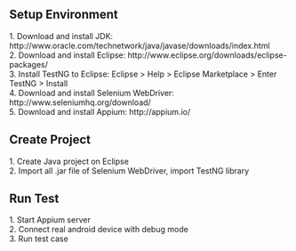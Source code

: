 <h2>Setup Environment</h2>
1. Download and install JDK: http://www.oracle.com/technetwork/java/javase/downloads/index.html <br>
2. Download and install Eclipse: http://www.eclipse.org/downloads/eclipse-packages/ <br>
3. Install TestNG to Eclipse: Eclipse > Help > Eclipse Marketplace > Enter TestNG > Install <br>
4. Download and install Selenium WebDriver: http://www.seleniumhq.org/download/ <br>
5. Download and install Appium: http://appium.io/ <br>

<h2>Create Project</h2>
1. Create Java project on Eclipse <br>
2. Import all .jar file of Selenium WebDriver, import TestNG library <br>

<h2>Run Test</h2>
1. Start Appium server <br>
2. Connect real android device with debug mode <br>
3. Run test case <br>
